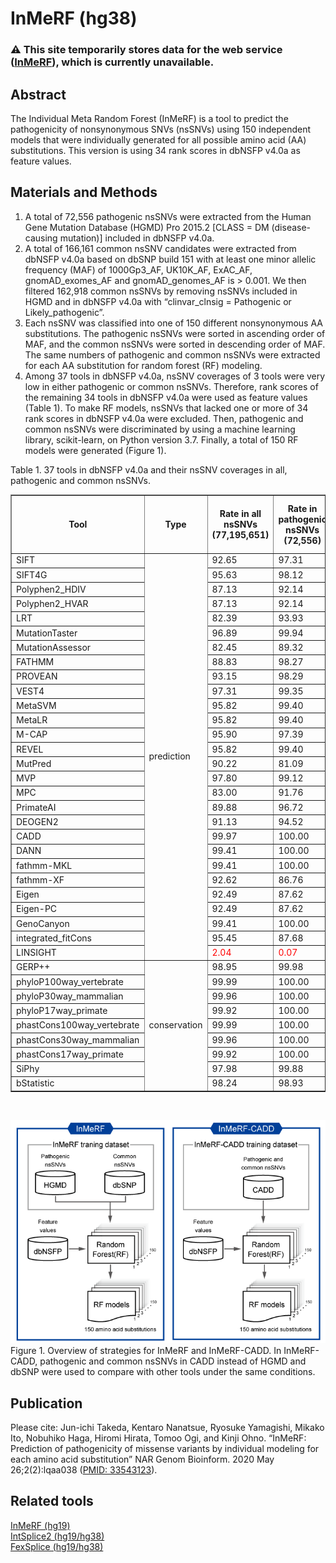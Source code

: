 # InMeRF (hg38)
### :warning: This site temporarily stores data for the web service ([InMeRF](https://www.med.nagoya-u.ac.jp/neurogenetics/InMeRF/)), which is currently unavailable.
## Abstract
The Individual Meta Random Forest (InMeRF) is a tool to predict the pathogenicity of nonsynonymous SNVs (nsSNVs) using 150 independent models that were individually generated for all possible amino acid (AA) substitutions. This version is using 34 rank scores in dbNSFP v4.0a as feature values.
## Materials and Methods
1. A total of 72,556 pathogenic nsSNVs were extracted from the Human Gene Mutation Database (HGMD) Pro 2015.2 [CLASS = DM (disease-causing mutation)] included in dbNSFP v4.0a.
2. A total of 166,161 common nsSNV candidates were extracted from dbNSFP v4.0a based on dbSNP build 151 with at least one minor allelic frequency (MAF) of 1000Gp3_AF, UK10K_AF, ExAC_AF, gnomAD_exomes_AF and gnomAD_genomes_AF is > 0.001. We then filtered 162,918 common nsSNVs by removing nsSNVs included in HGMD and in dbNSFP v4.0a with “clinvar_clnsig = Pathogenic or Likely_pathogenic”.
3. Each nsSNV was classified into one of 150 different nonsynonymous AA substitutions. The pathogenic nsSNVs were sorted in ascending order of MAF, and the common nsSNVs were sorted in descending order of MAF. The same numbers of pathogenic and common nsSNVs were extracted for each AA substitution for random forest (RF) modeling.
4. Among 37 tools in dbNSFP v4.0a, nsSNV coverages of 3 tools were very low in either pathogenic or common nsSNVs. Therefore, rank scores of the remaining 34 tools in dbNSFP v4.0a were used as feature values (Table 1). To make RF models, nsSNVs that lacked one or more of 34 rank scores in dbNSFP v4.0a were excluded. Then, pathogenic and common nsSNVs were discriminated by using a machine learning library, scikit-learn, on Python version 3.7. Finally, a total of 150 RF models were generated (Figure 1).

Table 1. 37 tools in dbNSFP v4.0a and their nsSNV coverages in all, pathogenic and common nsSNVs.
    <table border="1" cellspacing="0">
      <tr>
        <th>Tool</th>
        <th>Type</th>
        <th>Rate in all nsSNVs<br>(77,195,651)</th>
        <th>Rate in pathogenic nsSNVs<br>(72,556)</th>
        <th>Rate in common nsSNVs<br>(162,918)</th>
        <th>Feature values used for RF models</th>
      </tr>
      <tr>
        <td>SIFT</td>
        <td rowspan="28">prediction</td>
        <td>92.65</td>
        <td>97.31</td>
        <td>89.62</td>
        <td>O</td>
      </tr>
      <tr>
        <td>SIFT4G</td>
        <td>95.63</td>
        <td>98.12</td>
        <td>93.46</td>
        <td>O</td>
      </tr>
      <tr>
        <td>Polyphen2_HDIV</td>
        <td>87.13</td>
        <td>92.14</td>
        <td>80.88</td>
        <td>O</td>
      </tr>
      <tr>
        <td>Polyphen2_HVAR</td>
        <td>87.13</td>
        <td>92.14</td>
        <td>80.88</td>
        <td>O</td>
      </tr>
      <tr>
        <td>LRT</td>
        <td>82.39</td>
        <td>93.93</td>
        <td>72.45</td>
        <td>O</td>
      </tr>
      <tr>
        <td>MutationTaster</td>
        <td>96.89</td>
        <td>99.94</td>
        <td>95.72</td>
        <td>O</td>
      </tr>
      <tr>
        <td>MutationAssessor</td>
        <td>82.45</td>
        <td>89.32</td>
        <td>76.07</td>
        <td>O</td>
      </tr>
      <tr>
        <td>FATHMM</td>
        <td>88.83</td>
        <td>98.27</td>
        <td>87.35</td>
        <td>O</td>
      </tr>
      <tr>
        <td>PROVEAN</td>
        <td>93.15</td>
        <td>98.29</td>
        <td>90.39</td>
        <td>O</td>
      </tr>
      <tr>
        <td>VEST4</td>
        <td>97.31</td>
        <td>99.35</td>
        <td>95.72</td>
        <td>O</td>
      </tr>
      <tr>
        <td>MetaSVM</td>
        <td>95.82</td>
        <td>99.40</td>
        <td>94.08</td>
        <td>O</td>
      </tr>
      <tr>
        <td>MetaLR</td>
        <td>95.82</td>
        <td>99.40</td>
        <td>94.08</td>
        <td>O</td>
      </tr>
      <tr>
        <td>M-CAP</td>
        <td>95.90</td>
        <td>97.39</td>
        <td><font color="red">37.24</font></td>
        <td>X</td>
      </tr>
      <tr>
        <td>REVEL</td>
        <td>95.82</td>
        <td>99.40</td>
        <td>94.08</td>
        <td>O</td>
      </tr>
      <tr>
        <td>MutPred</td>
        <td>90.22</td>
        <td>81.09</td>
        <td><font color="red">6.21</font></td>
        <td>X</td>
      </tr>
      <tr>
        <td>MVP</td>
        <td>97.80</td>
        <td>99.12</td>
        <td>73.85</td>
        <td>O</td>
      </tr>
      <tr>
        <td>MPC</td>
        <td>83.00</td>
        <td>91.76</td>
        <td>75.79</td>
        <td>O</td>
      </tr>
      <tr>
        <td>PrimateAI</td>
        <td>89.88</td>
        <td>96.72</td>
        <td>85.13</td>
        <td>O</td>
      </tr>
      <tr>
        <td>DEOGEN2</td>
        <td>91.13</td>
        <td>94.52</td>
        <td>86.73</td>
        <td>O</td>
      </tr>
      <tr>
        <td>CADD</td>
        <td>99.97</td>
        <td>100.00</td>
        <td>100.00</td>
        <td>O</td>
      </tr>
      <tr>
        <td>DANN</td>
        <td>99.41</td>
        <td>100.00</td>
        <td>100.00</td>
        <td>O</td>
      </tr>
      <tr>
        <td>fathmm-MKL</td>
        <td>99.41</td>
        <td>100.00</td>
        <td>100.00</td>
        <td>O</td>
      </tr>
      <tr>
        <td>fathmm-XF</td>
        <td>92.62</td>
        <td>86.76</td>
        <td>92.20</td>
        <td>O</td>
      </tr>
      <tr>
        <td>Eigen</td>
        <td>92.49</td>
        <td>87.62</td>
        <td>92.02</td>
        <td>O</td>
      </tr>
      <tr>
        <td>Eigen-PC</td>
        <td>92.49</td>
        <td>87.62</td>
        <td>92.02</td>
        <td>O</td>
      </tr>
      <tr>
        <td>GenoCanyon</td>
        <td>99.41</td>
        <td>100.00</td>
        <td>100.00</td>
        <td>O</td>
      </tr>
      <tr>
        <td>integrated_fitCons</td>
        <td>95.45</td>
        <td>87.68</td>
        <td>97.44</td>
        <td>O</td>
      </tr>
      <tr>
        <td>LINSIGHT</td>
        <td><font color="red">2.04</font></td>
        <td><font color="red">0.07</font></td>
        <td><font color="red">3.52</font></td>
        <td>X</td>
      </tr>
      <tr>
        <td>GERP++</td>
        <td rowspan="9">conservation</td>
        <td>98.95</td>
        <td>99.98</td>
        <td>98.51</td>
        <td>O</td>
      </tr>
      <tr>
        <td>phyloP100way_vertebrate</td>
        <td>99.99</td>
        <td>100.00</td>
        <td>99.97</td>
        <td>O</td>
      </tr>
      <tr>
        <td>phyloP30way_mammalian</td>
        <td>99.96</td>
        <td>100.00</td>
        <td>99.94</td>
        <td>O</td>
      </tr>
      <tr>
        <td>phyloP17way_primate</td>
        <td>99.92</td>
        <td>100.00</td>
        <td>99.90</td>
        <td>O</td>
      </tr>
      <tr>
        <td>phastCons100way_vertebrate</td>
        <td>99.99</td>
        <td>100.00</td>
        <td>99.97</td>
        <td>O</td>
      </tr>
      <tr>
        <td>phastCons30way_mammalian</td>
        <td>99.96</td>
        <td>100.00</td>
        <td>99.94</td>
        <td>O</td>
      </tr>
      <tr>
        <td>phastCons17way_primate</td>
        <td>99.92</td>
        <td>100.00</td>
        <td>99.90</td>
        <td>O</td>
      </tr>
      <tr>
        <td>SiPhy</td>
        <td>97.98</td>
        <td>99.88</td>
        <td>97.09</td>
        <td>O</td>
      </tr>
      <tr>
        <td>bStatistic</td>
        <td>98.24</td>
        <td>98.93</td>
        <td>98.02</td>
        <td>O</td>
      </tr>
    </table><br>

![Figure 1](/scripts/Figure-1.png)\
Figure 1. Overview of strategies for InMeRF and InMeRF-CADD. In InMeRF-CADD, pathogenic and common nsSNVs in CADD instead of HGMD and dbSNP were used to compare with other tools under the same conditions.
## Publication
Please cite: Jun-ichi Takeda, Kentaro Nanatsue, Ryosuke Yamagishi, Mikako Ito, Nobuhiko Haga, Hiromi Hirata, Tomoo Ogi, and Kinji Ohno. “InMeRF: Prediction of pathogenicity of missense variants by individual modeling for each amino acid substitution” NAR Genom Bioinform. 2020 May 26;2(2):lqaa038 ([PMID: 33543123](https://pubmed.ncbi.nlm.nih.gov/33543123/)).
## Related tools
[InMeRF (hg19)](https://github.com/jtakeda-tokai/inmerf_hg19.git)\
[IntSplice2 (hg19/hg38)](https://github.com/jtakeda-tokai/intsplice2.git)\
[FexSplice (hg19/hg38)](https://github.com/jtakeda-tokai/fexsplice.git)
